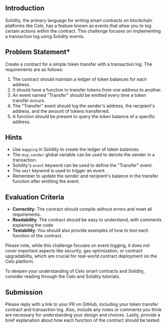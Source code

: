 ## Introduction

Solidity, the primary language for writing smart contracts on blockchain platforms like Celo, has a feature known as events that allow you to log certain actions within the contract. This challenge focuses on implementing a transaction log using Solidity events.

## Problem Statement\*

Create a contract for a simple token transfer with a transaction log. The requirements are as follows:

1. The contract should maintain a ledger of token balances for each address.
2. It should have a function to transfer tokens from one address to another.
3. An event named "Transfer" should be emitted every time a token transfer occurs.
4. The "Transfer" event should log the sender's address, the recipient's address, and the amount of tokens transferred.
5. A function should be present to query the token balance of a specific address.

## Hints

- Use `mapping` in Solidity to create the ledger of token balances.
- The `msg.sender` global variable can be used to denote the sender in a transaction.
- Solidity's `event` keyword can be used to define the "Transfer" event.
- The `emit` keyword is used to trigger an event.
- Remember to update the sender and recipient's balance in the transfer function after emitting the event.

## Evaluation Criteria

- **Correctity**: The contract should compile without errors and meet all requirements.
- **Readability**: The contract should be easy to understand, with comments explaining the code.
- **Testability**: You should also provide examples of how to test each function of the contract.

Please note, while this challenge focuses on event logging, it does not cover important aspects like security, gas optimization, or contract upgradability, which are crucial for real-world contract deployment on the Celo platform.

To deepen your understanding of Celo smart contracts and Solidity, consider reading through the Celo and Solidity tutorials.

## Submission

Please reply with a link to your PR on GitHub, including your token transfer contract and transaction log. Also, include any notes or comments you think are necessary for understanding your design and choices. Lastly, provide a brief explanation about how each function of the contract should be tested.
